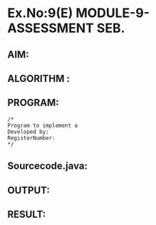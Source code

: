 # Ex.No:9(E)  MODULE-9-ASSESSMENT SEB.

## AIM:

## ALGORITHM :


## PROGRAM:
 ```
/*
Program to implement a 
Developed by: 
RegisterNumber:  
*/
```

## Sourcecode.java:







## OUTPUT:



## RESULT:


